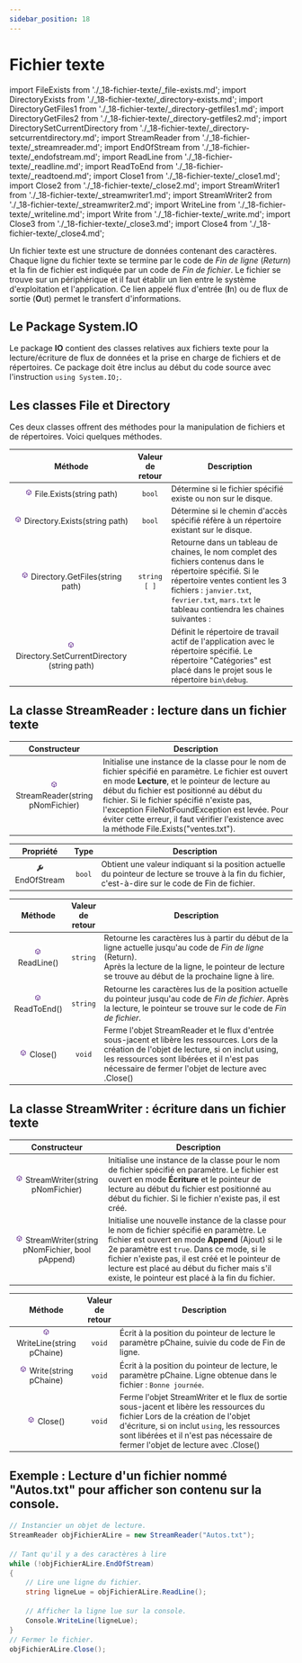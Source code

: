 ```yaml
---
sidebar_position: 18
---
```


# Fichier texte

import FileExists from './_18-fichier-texte/_file-exists.md';
import DirectoryExists from './_18-fichier-texte/_directory-exists.md';
import DirectoryGetFiles1 from './_18-fichier-texte/_directory-getfiles1.md';
import DirectoryGetFiles2 from './_18-fichier-texte/_directory-getfiles2.md';
import DirectorySetCurrentDirectory from './_18-fichier-texte/_directory-setcurrentdirectory.md';
import StreamReader from './_18-fichier-texte/_streamreader.md';
import EndOfStream from './_18-fichier-texte/_endofstream.md';
import ReadLine from './_18-fichier-texte/_readline.md';
import ReadToEnd from './_18-fichier-texte/_readtoend.md';
import Close1 from './_18-fichier-texte/_close1.md';
import Close2 from './_18-fichier-texte/_close2.md';
import StreamWriter1 from './_18-fichier-texte/_streamwriter1.md';
import StreamWriter2 from './_18-fichier-texte/_streamwriter2.md';
import WriteLine from './_18-fichier-texte/_writeline.md';
import Write from './_18-fichier-texte/_write.md';
import Close3 from './_18-fichier-texte/_close3.md';
import Close4 from './_18-fichier-texte/_close4.md';

Un fichier texte est une structure de données contenant des caractères. Chaque ligne du fichier texte se termine par le code de *Fin de ligne* (*Return*) et la fin de fichier est indiquée par un code de *Fin de fichier*. Le fichier se trouve sur un périphérique et il faut établir un lien entre le système d'exploitation et l'application. Ce lien appelé flux d'entrée (**I**n) ou de flux de sortie (**O**ut) permet le transfert d'informations.

## Le Package System.IO

Le package **IO** contient des classes relatives aux fichiers texte pour la lecture/écriture de flux de données et la prise en charge de fichiers et de répertoires. Ce package doit être inclus au début du code source avec l'instruction `using System.IO;`.

## Les classes File et Directory

Ces deux classes offrent des méthodes pour la manipulation de fichiers et de répertoires. Voici quelques méthodes.   

| Méthode | Valeur <br/> de <br/> retour | Description |
| :-----: | :--------------------------: | ----------- |
| ![méthode](../_00-shared/_methode.png) File.Exists(string path) | `bool` | Détermine si le fichier spécifié existe ou non sur le disque. <FileExists/> |
| ![méthode](../_00-shared/_methode.png) Directory.Exists(string path) | `bool` | Détermine si le chemin d'accès spécifié réfère à un répertoire existant sur le disque. <DirectoryExists/> |
| ![méthode](../_00-shared/_methode.png) Directory.GetFiles(string path) | `string [ ]` | Retourne dans un tableau de chaines, le nom complet des fichiers contenus dans le répertoire spécifié. <DirectoryGetFiles1/> Si le répertoire ventes contient les 3 fichiers : `janvier.txt`, `fevrier.txt`, `mars.txt` le tableau contiendra les chaines suivantes : <DirectoryGetFiles2/> |
| ![méthode](../_00-shared/_methode.png) Directory.SetCurrentDirectory (string path) | | Définit le répertoire de travail actif de l'application avec le répertoire spécifié. <DirectorySetCurrentDirectory/> Le répertoire "Catégories" est placé dans le projet sous le répertoire `bin\debug`.

## La classe StreamReader : lecture dans un fichier texte

| Constructeur | Description |
| :----------: | ----------- |
| ![méthode](../_00-shared/_methode.png) StreamReader(string pNomFichier) | Initialise une instance de la classe pour le nom de fichier spécifié en paramètre. Le fichier est ouvert en mode **Lecture**, et le pointeur de lecture au début du fichier est positionné au début du fichier. <StreamReader/> Si le fichier spécifié n'existe pas, l'exception FileNotFoundException est levée. Pour éviter cette erreur, il faut vérifier l'existence avec la méthode File.Exists("ventes.txt"). |

| Propriété | Type | Description |
| :-------: | :--: | ----------- |
| ![propriété](../_00-shared/_propriete.png) EndOfStream | `bool` | Obtient une valeur indiquant si la position actuelle du pointeur de lecture se trouve à la fin du fichier, c'est-à-dire sur le code de Fin de fichier. <EndOfStream/> |

| Méthode | Valeur <br/> de <br/> retour | Description |
| :-----: | :--------------------------: | ----------- |
| ![méthode](../_00-shared/_methode.png) ReadLine() | `string` | Retourne les caractères lus à partir du début de la ligne actuelle jusqu'au code de *Fin de ligne* (Return). <br/> Après la lecture de la ligne, le pointeur de lecture se trouve au début de la prochaine ligne à lire. <ReadLine/> |
| ![méthode](../_00-shared/_methode.png) ReadToEnd() | `string` | Retourne les caractères lus de la position actuelle du pointeur jusqu'au code de *Fin de fichier*. Après la lecture, le pointeur se trouve sur le code de *Fin de fichier*. <ReadToEnd/> |
| ![méthode](../_00-shared/_methode.png) Close() | `void` | Ferme l'objet StreamReader et le flux d'entrée sous-jacent et libère les ressources. <Close1/> Lors de la création de l'objet de lecture, si on inclut using, les ressources sont libérées et il n'est pas nécessaire de fermer l'objet de lecture avec .Close() <Close2/> |

## La classe StreamWriter : écriture dans un fichier texte

| Constructeur | Description |
| :----------: | ----------- |
| ![méthode](../_00-shared/_methode.png) StreamWriter(string pNomFichier) | Initialise une instance de la classe pour le nom de fichier spécifié en paramètre. Le fichier est ouvert en mode **Écriture** et le pointeur de lecture au début du fichier est positionné au début du fichier. Si le fichier n'existe pas, il est créé. <StreamWriter1/> |
| ![méthode](../_00-shared/_methode.png) StreamWriter(string pNomFichier, bool pAppend) | Initialise une nouvelle instance de la classe pour le nom de fichier spécifié en paramètre. Le fichier est ouvert en mode **Append** (Ajout) si le 2e paramètre est `true`. Dans ce mode, si le fichier n'existe pas, il est créé et le pointeur de lecture est placé au début du ficher mais s'il existe, le pointeur est placé à la fin du fichier. <StreamWriter2/> |

| Méthode | Valeur <br/> de <br/> retour | Description |
| :-----: | :--------------------------: | ----------- |
| ![méthode](../_00-shared/_methode.png) WriteLine(string pChaine) | `void` | Écrit à la position du pointeur de lecture le paramètre pChaine, suivie du code de Fin de ligne. <WriteLine/> |
| ![méthode](../_00-shared/_methode.png) Write(string pChaine) | `void` | Écrit à la position du pointeur de lecture, le paramètre pChaine. <Write/> Ligne obtenue dans le fichier : `Bonne journée`. |
| ![méthode](../_00-shared/_methode.png) Close() | `void` | Ferme l'objet StreamWriter et le flux de sortie sous-jacent et libère les ressources du fichier <Close3/> Lors de la création de l'objet d'écriture, si on inclut `using`, les ressources sont libérées et il n'est pas nécessaire de fermer l'objet de lecture avec .Close() <Close4/> |
 
## Exemple : Lecture d'un fichier nommé "Autos.txt" pour afficher son contenu sur la console.

```cs
// Instancier un objet de lecture.
StreamReader objFichierALire = new StreamReader("Autos.txt");

// Tant qu'il y a des caractères à lire
while (!objFichierALire.EndOfStream)
{
    // Lire une ligne du fichier.
    string ligneLue = objFichierALire.ReadLine();
  
    // Afficher la ligne lue sur la console.
    Console.WriteLine(ligneLue);
}
// Fermer le fichier.
objFichierALire.Close();
```
